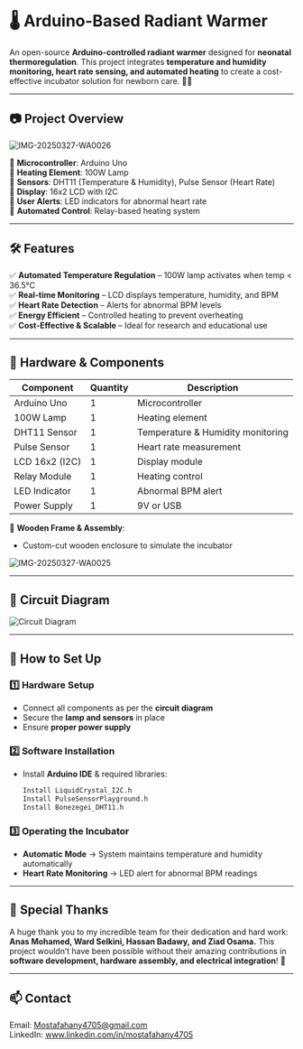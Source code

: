 # 🌡️ Arduino-Based Radiant Warmer 

An open-source **Arduino-controlled radiant warmer** designed for **neonatal thermoregulation**. This project integrates **temperature and humidity monitoring, heart rate sensing, and automated heating** to create a cost-effective incubator solution for newborn care. 🍼✨

---

## 📷 Project Overview

![IMG-20250327-WA0026](https://github.com/user-attachments/assets/e5eed169-ba93-4d97-8595-a24602d9cfb2)

🔹 **Microcontroller**: Arduino Uno  
🔹 **Heating Element**: 100W Lamp  
🔹 **Sensors**: DHT11 (Temperature & Humidity), Pulse Sensor (Heart Rate)  
🔹 **Display**: 16x2 LCD with I2C  
🔹 **User Alerts**: LED indicators for abnormal heart rate  
🔹 **Automated Control**: Relay-based heating system  

---

## 🛠️ Features

✅ **Automated Temperature Regulation** – 100W lamp activates when temp < 36.5°C  
✅ **Real-time Monitoring** – LCD displays temperature, humidity, and BPM  
✅ **Heart Rate Detection** – Alerts for abnormal BPM levels  
✅ **Energy Efficient** – Controlled heating to prevent overheating  
✅ **Cost-Effective & Scalable** – Ideal for research and educational use  

---

## 🔩 Hardware & Components

| Component         | Quantity | Description |
|------------------|---------|------------|
| Arduino Uno      | 1       | Microcontroller |
| 100W Lamp       | 1       | Heating element |
| DHT11 Sensor    | 1       | Temperature & Humidity monitoring |
| Pulse Sensor    | 1       | Heart rate measurement |
| LCD 16x2 (I2C)  | 1       | Display module |
| Relay Module    | 1       | Heating control |
| LED Indicator   | 1       | Abnormal BPM alert |
| Power Supply    | 1       | 9V or USB |

📌 **Wooden Frame & Assembly**:  
- Custom-cut wooden enclosure to simulate the incubator
  
![IMG-20250327-WA0025](https://github.com/user-attachments/assets/973be7a1-51c9-4977-88d9-70e810e28438)

---

## 🔌 Circuit Diagram

![Circuit Diagram](https://github.com/user-attachments/assets/c86dadf6-2d86-406f-ac28-192027e8f97c)

---

## 🚀 How to Set Up

### **1️⃣ Hardware Setup**
- Connect all components as per the **circuit diagram**  
- Secure the **lamp and sensors** in place  
- Ensure **proper power supply**  

### **2️⃣ Software Installation**
- Install **Arduino IDE** & required libraries:  
  ```bash
  Install LiquidCrystal_I2C.h
  Install PulseSensorPlayground.h
  Install Bonezegei_DHT11.h
  ```

### **3️⃣ Operating the Incubator**
- **Automatic Mode** → System maintains temperature and humidity automatically  
- **Heart Rate Monitoring** → LED alert for abnormal BPM readings  

---

## 🎉 Special Thanks
A huge thank you to my incredible team for their dedication and hard work:  
**Anas Mohamed, Ward Selkini, Hassan Badawy, and Ziad Osama.** This project wouldn’t have been possible without their amazing contributions in **software development, hardware assembly, and electrical integration**! 👏  

---

## 📫 Contact
Email: Mostafahany4705@gmail.com <br>
LinkedIn: www.linkedin.com/in/mostafahany4705
